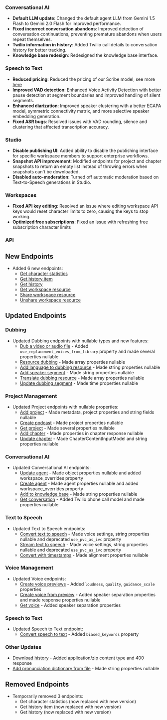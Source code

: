 ### Conversational AI

- **Default LLM update**: Changed the default agent LLM from Gemini 1.5 Flash to Gemini 2.0 Flash for improved performance.
- **Fixed incorrect conversation abandons**: Improved detection of conversation continuations, preventing premature abandons when users repeat themselves.
- **Twilio information in history**: Added Twilio call details to conversation history for better tracking.
- **Knowledge base redesign**: Redesigned the knowledge base interface.

### Speech to Text

- **Reduced pricing**: Reduced the pricing of our Scribe model, see more [here](/docs/capabilities/speech-to-text#pricing)
- **Improved VAD detection**: Enhanced Voice Activity Detection with better pause detection at segment boundaries and improved handling of silent segments.
- **Enhanced diarization**: Improved speaker clustering with a better ECAPA model, symmetric connectivity matrix, and more selective speaker embedding generation.
- **Fixed ASR bugs**: Resolved issues with VAD rounding, silence and clustering that affected transcription accuracy.

### Studio

- **Disable publishing UI**: Added ability to disable the publishing interface for specific workspace members to support enterprise workflows.
- **Snapshot API improvement**: Modified endpoints for project and chapter snapshots to return an empty list instead of throwing errors when snapshots can't be downloaded.
- **Disabled auto-moderation**: Turned off automatic moderation based on Text-to-Speech generations in Studio.

### Workspaces

- **Fixed API key editing**: Resolved an issue where editing workspace API keys would reset character limits to zero, causing the keys to stop working.
- **Optimized free subscriptions**: Fixed an issue with refreshing free subscription character limits

### API

<Accordion title="View API changes">

## New Endpoints

- Added 6 new endpoints:
  - [Get character statistics](/docs/api-reference/usage/get-characters-usage-metrics)
  - [Get history item](/docs/api-reference/history/get)
  - [Get history](/docs/api-reference/history/get-all)
  - [Get workspace resource](/docs/api-reference/workspace/get-resource)
  - [Share workspace resource](/docs/api-reference/workspace/share-workspace-resource)
  - [Unshare workspace resource](/docs/api-reference/workspace/unshare-workspace-resource)

## Updated Endpoints

### Dubbing

- Updated Dubbing endpoints with nullable types and new features:
  - [Dub a video or audio file](/docs/api-reference/dubbing/dub-a-video-or-an-audio-file) - Added `use_replacement_voices_from_library` property and made several properties nullable
  - [Resource dubbing](/docs/api-reference/dubbing/dub-segments) - Made array properties nullable
  - [Add language to dubbing resource](/docs/api-reference/dubbing/add-language-to-resource) - Made string properties nullable
  - [Add speaker segment](/docs/api-reference/dubbing/create-segment-for-speaker) - Made string properties nullable
  - [Translate dubbing resource](/docs/api-reference/dubbing/translate-segments) - Made array properties nullable
  - [Update dubbing segment](/docs/api-reference/dubbing/update-segment-language) - Made time properties nullable

### Project Management

- Updated Project endpoints with nullable properties:
  - [Add project](/docs/api-reference/studio/add-project) - Made metadata, project properties and string fields nullable
  - [Create podcast](/docs/api-reference/studio/create-podcast) - Made project properties nullable
  - [Get project](/docs/api-reference/studio/get-project) - Made several properties nullable
  - [Add chapter](/docs/api-reference/studio/add-chapter) - Made properties in chapter response nullable
  - [Update chapter](/docs/api-reference/studio/update-chapter) - Made ChapterContentInputModel and string properties nullable

### Conversational AI

- Updated Conversational AI endpoints:
  - [Update agent](/docs/api-reference/agents/update-agent) - Made object properties nullable and added workspace_overrides property
  - [Create agent](/docs/api-reference/agents/create-agent) - Made agent properties nullable and added workspace_overrides property
  - [Add to knowledge base](/docs/api-reference/knowledge-base/add-to-knowledge-base) - Made string properties nullable
  - [Get conversation](/docs/api-reference/conversations/get-conversation) - Added Twilio phone call model and made properties nullable

### Text to Speech

- Updated Text to Speech endpoints:
  - [Convert text to speech](/docs/api-reference/text-to-speech/convert) - Made voice settings, string properties nullable and deprecated `use_pvc_as_ivc` property
  - [Stream text to speech](/docs/api-reference/text-to-speech/convert-as-stream) - Made voice settings, string properties nullable and deprecated `use_pvc_as_ivc` property
  - [Convert with timestamps](/docs/api-reference/text-to-speech/convert-with-timestamps) - Made alignment properties nullable

### Voice Management

- Updated Voice endpoints:
  - [Create voice previews](/docs/api-reference/text-to-voice/create-previews) - Added `loudness`, `quality`, `guidance_scale` properties
  - [Create voice from preview](/docs/api-reference/text-to-voice/create-voice-from-preview) - Added speaker separation properties and made response properties nullable
  - [Get voice](/docs/api-reference/voices/get) - Added speaker separation properties

### Speech to Text

- Updated Speech to Text endpoint:
  - [Convert speech to text](/docs/api-reference/speech-to-text/convert) - Added `biased_keywords` property

### Other Updates

- [Download history](/docs/api-reference/history/download) - Added application/zip content type and 400 response
- [Add pronunciation dictionary from file](/docs/api-reference/pronunciation-dictionary/add-from-file) - Made string properties nullable

## Removed Endpoints

- Temporarily removed 3 endpoints:
  - Get character statistics (now replaced with new version)
  - Get history item (now replaced with new version)
  - Get history (now replaced with new version)

</Accordion>
